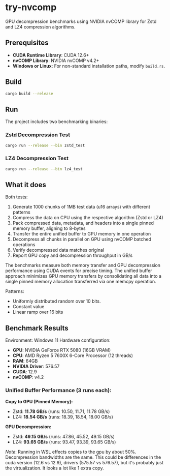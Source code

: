 # try-nvcomp

GPU decompression benchmarks using NVIDIA nvCOMP library for Zstd and LZ4 compression algorithms.

## Prerequisites

- **CUDA Runtime Library**: CUDA 12.6+ 
- **nvCOMP Library**: NVIDIA nvCOMP v4.2+ 
- **Windows or Linux**: For non-standard installation paths, modify `build.rs`.

## Build

```bash
cargo build --release
```

## Run

The project includes two benchmarking binaries:

### Zstd Decompression Test
```bash
cargo run --release --bin zstd_test
```

### LZ4 Decompression Test  
```bash
cargo run --release --bin lz4_test
```

## What it does

Both tests:
1. Generate 1000 chunks of 1MB test data (u16 arrays) with different patterns
2. Compress the data on CPU using the respective algorithm (Zstd or LZ4)
3. Pack compressed data, metadata, and headers into a single pinned memory buffer, aligning to 8-bytes
4. Transfer the entire unified buffer to GPU memory in one operation
5. Decompress all chunks in parallel on GPU using nvCOMP batched operations
6. Verify decompressed data matches original
7. Report GPU copy and decompression throughput in GB/s

The benchmarks measure both memory transfer and GPU decompression performance
using CUDA events for precise timing. The unified buffer approach minimizes
GPU memory transfers by consolidating all data into a single pinned memory
allocation transferred via one memcpy operation.

Patterns:
- Uniformly distributed random over 10 bits.
- Constant value
- Linear ramp over 16 bits

## Benchmark Results

Environment: Windows 11
Hardware configuration:
- **GPU**: NVIDIA GeForce RTX 5080 (16GB VRAM)
- **CPU**: AMD Ryzen 5 7600X 6-Core Processor (12 threads)
- **RAM**: 64GB
- **NVIDIA Driver**: 576.57
- **CUDA**: 12.9
- **nvCOMP**: v4.2

### Unified Buffer Performance (3 runs each):

**Copy to GPU (Pinned Memory):**
- Zstd: **11.78 GB/s** (runs: 10.50, 11.71, 11.78 GB/s)
- LZ4: **18.54 GB/s** (runs: 18.39, 18.54, 18.00 GB/s)

**GPU Decompression:**
- Zstd: **49.15 GB/s** (runs: 47.86, 45.52, 49.15 GB/s)
- LZ4: **93.65 GB/s** (runs: 93.47, 93.39, 93.65 GB/s)

_Note_: Running in WSL effects copies to the gpu by about 50%.
        Decompression bandwidths are the same.
        This could be differences in the cuda version (12.6 vs 12.9), drivers
        (575.57 vs 576.57), but it's probably just the virtualization. It looks
        a lot like 1 extra copy.

